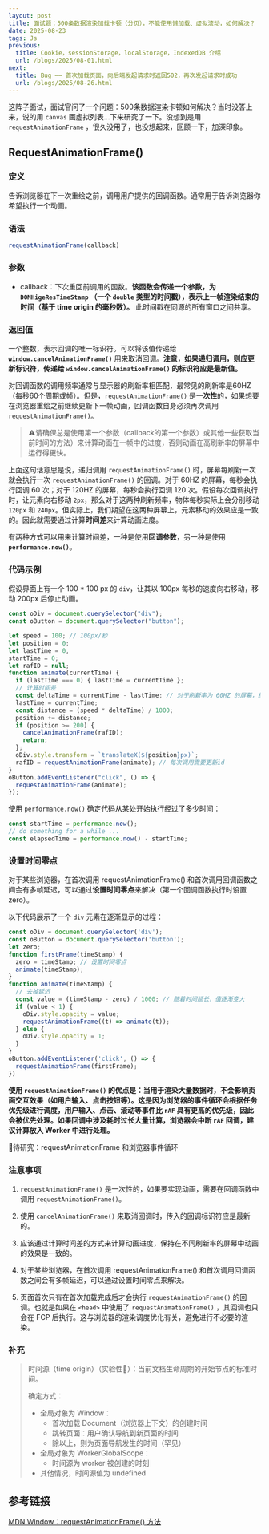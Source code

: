 ```yaml
---
layout: post
title: 面试题：500条数据渲染加载卡顿（分页），不能使用懒加载、虚拟滚动，如何解决？
date: 2025-08-23
tags: Js
previous:
  title: Cookie，sessionStorage，localStorage，IndexedDB 介绍
  url: /blogs/2025/08-01.html
next:
  title: Bug —— 首次加载页面，向后端发起请求时返回502，再次发起请求时成功
  url: /blogs/2025/08-26.html
---
```


这阵子面试，面试官问了一个问题：500条数据渲染卡顿如何解决？当时没答上来，说的用 `canvas` 画虚拟列表...下来研究了一下。没想到是用 `requestAnimationFrame` ，很久没用了，也没想起来，回顾一下，加深印象。

## RequestAnimationFrame()

### 定义

告诉浏览器在下一次重绘之前，调用用户提供的回调函数。通常用于告诉浏览器你希望执行一个动画。

### 语法

```js
requestAnimationFrame(callback)
```

### 参数

- callback：下次重回前调用的函数。**该函数会传递一个参数，为 `DOMHigeResTimeStamp` （一个 `double` 类型的时间戳），表示上一帧渲染结束的时间（基于 time origin 的毫秒数）。** 此时间戳在同源的所有窗口之间共享。

### 返回值

一个整数，表示回调的唯一标识符。可以将该值传递给 **`window.cancelAnimationFrame()`** 用来取消回调。**注意，如果递归调用，则应更新标识符，传递给 `window.cancelAnimationFrame()` 的标识符应是最新值。**

对回调函数的调用频率通常与显示器的刷新率相匹配，最常见的刷新率是60HZ（每秒60个周期或帧）。但是，`requestAnimationFrame()` 是**一次性**的，如果想要在浏览器重绘之前继续更新下一帧动画，回调函数自身必须再次调用 `requestAnimationFrame()`。

> ⚠️请确保总是使用第一个参数（callback的第一个参数）或其他一些获取当前时间的方法）来计算动画在一帧中的进度，否则动画在高刷新率的屏幕中运行得更快。

上面这句话意思是说，递归调用 `requestAnimationFrame()` 时，屏幕每刷新一次就会执行一次 `requestAnimationFrame()` 的回调。对于 60HZ 的屏幕，每秒会执行回调 60 次；对于 120HZ 的屏幕，每秒会执行回调 120 次。假设每次回调执行时，让元素向右移动 `2px`，那么对于这两种刷新频率，物体每秒实际上会分别移动 `120px` 和 `240px`。但实际上，我们期望在这两种屏幕上，元素移动的效果应是一致的。因此就需要通过计算**时间差**来计算动画进度。

有两种方式可以用来计算时间差，一种是使用**回调参数**，另一种是使用 **`performance.now()`**。

### 代码示例

假设界面上有一个 100 * 100 px 的 `div`，让其以 100px 每秒的速度向右移动，移动 200px 后停止动画。

```js
const oDiv = document.querySelector("div");
const oButton = document.querySelector("button");

let speed = 100; // 100px/秒
let position = 0;
let lastTime = 0,
startTime = 0;
let rafID = null;
function animate(currentTime) {
  if (lastTime === 0) { lastTime = currentTime };
  // 计算时间差
  const deltaTime = currentTime - lastTime; // 对于刷新率为 60HZ 的屏幕，约等于 16.66666...ms
  lastTime = currentTime;
  const distance = (speed * deltaTime) / 1000;
  position += distance;
  if (position >= 200) {
    cancelAnimationFrame(rafID);
    return;
  };
  oDiv.style.transform = `translateX(${position}px)`;
  rafID = requestAnimationFrame(animate); // 每次调用需要更新id
}
oButton.addEventListener("click", () => {
  requestAnimationFrame(animate);
});
```

使用 `performance.now()` 确定代码从某处开始执行经过了多少时间：

```js
const startTime = performance.now();
// do something for a while ...
const elapsedTime = performance.now() - startTime;
```

### 设置时间零点

对于某些浏览器，在首次调用 requestAnimationFrame() 和首次调用回调函数之间会有多帧延迟，可以通过**设置时间零点**来解决（第一个回调函数执行时设置 zero）。

以下代码展示了一个 `div` 元素在逐渐显示的过程：

```js
const oDiv = document.querySelector('div');
const oButton = document.querySelector('button');
let zero;
function firstFrame(timeStamp) {
  zero = timeStamp; // 设置时间零点
  animate(timeStamp);
}
function animate(timeStamp) {
  // 去掉延迟
  const value = (timeStamp - zero) / 1000; // 随着时间延长，值逐渐变大
  if (value < 1) {
    oDiv.style.opacity = value;
    requestAnimationFrame((t) => animate(t));
  } else {
    oDiv.style.opacity = 1;
  }
}
oButton.addEventListener('click', () => {
  requestAnimationFrame(firstFrame);
})
```

**使用 `requestAnimationFrame()` 的优点是：当用于渲染大量数据时，不会影响页面交互效果（如用户输入、点击按钮等）。这是因为浏览器的事件循环会根据任务优先级进行调度，用户输入、点击、滚动等事件比 `rAF` 具有更高的优先级，因此会被优先处理。如果回调中涉及耗时过长大量计算，浏览器会中断 `rAF` 回调，建议计算放入 Worker 中进行处理。**

🧐待研究：requestAnimationFrame 和浏览器事件循环

### 注意事项

1. `requestAnimationFrame()` 是一次性的，如果要实现动画，需要在回调函数中调用 `requestAnimationFrame()`。

2. 使用 `cancelAnimationFrame()` 来取消回调时，传入的回调标识符应是最新的。

3. 应该通过计算时间差的方式来计算动画进度，保持在不同刷新率的屏幕中动画的效果是一致的。

4. 对于某些浏览器，在首次调用 requestAnimationFrame() 和首次调用回调函数之间会有多帧延迟，可以通过设置时间零点来解决。

5. 页面首次只有在首次加载完成后才会执行 `requestAnimationFrame()` 的回调。也就是如果在 `<head>` 中使用了 `requestAnimationFrame()` ，其回调也只会在 FCP 后执行。这与浏览器的渲染调度优化有关，避免进行不必要的渲染。

### 补充

> 时间源（time origin）（实验性🧪）：当前文档生命周期的开始节点的标准时间。
> 
> 确定方式：
> - 全局对象为 Window：
>   + 首次加载 Document（浏览器上下文）的创建时间
>   + 跳转页面：用户确认导航到新页面的时间
>   + 除以上，则为页面导航发生的时间（罕见）
> - 全局对象为 WorkerGlobalScope：
>   + 时间源为 worker 被创建的时刻
> - 其他情况，时间源值为 undefined


## 参考链接

[MDN Window：requestAnimationFrame() 方法](https://developer.mozilla.org/zh-CN/docs/Web/API/Window/requestAnimationFrame)